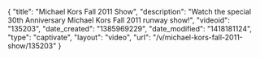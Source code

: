 {
    "title": "Michael Kors Fall 2011 Show",
    "description": "Watch the special 30th Anniversary Michael Kors Fall 2011 runway show!",
    "videoid": "135203",
    "date_created": "1385969229",
    "date_modified": "1418181124",
    "type": "captivate",
    "layout": "video",
    "url": "\/v\/michael-kors-fall-2011-show\/135203"
}